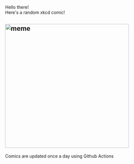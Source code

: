 Hello there! <br>Here's a random xkcd comic!<br>
## <img src="https://imgs.xkcd.com/comics/lebron_james_and_stephen_curry.png" alt="meme" width="400"/><br>
Comics are updated once a day using Github Actions